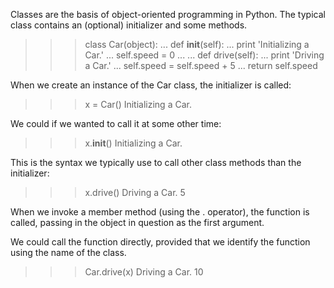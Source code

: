 Classes are the basis of object-oriented programming in Python. The typical class contains an (optional) initializer and some methods.

>>> class Car(object):
...     def __init__(self):
...         print 'Initializing a Car.'
...         self.speed = 0
...
...     def drive(self):
...         print 'Driving a Car.'
...         self.speed = self.speed + 5
...         return self.speed

When we create an instance of the Car class, the initializer is called:
>>> x = Car()
Initializing a Car.

We could if we wanted to call it at some other time:
>>> x.__init__()
Initializing a Car.

This is the syntax we typically use to call other class methods than the initializer:
>>> x.drive()
Driving a Car.
5

When we invoke a member method (using the . operator), the function is called, passing in the object in question as the first argument. 

We could call the function directly, provided that we identify the function using the name of the class.
>>> Car.drive(x)
Driving a Car.
10
